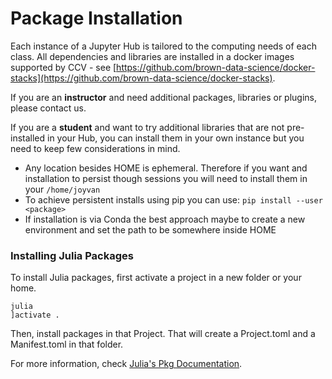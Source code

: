# Package Installation

Each instance of a Jupyter Hub is tailored to the computing needs of each class. All dependencies and libraries are installed in a docker images supported by CCV - see [https://github.com/brown-data-science/docker-stacks](https://github.com/brown-data-science/docker-stacks). 

If you are an **instructor** and need additional packages, libraries or plugins, please contact us.

If you are a **student** and want to try additional libraries that are not pre-installed in your Hub, you can install them in your own instance but you need to keep few considerations in mind. 

* Any location besides HOME is ephemeral. Therefore if you want and installation to persist though sessions you will need to install them in your `/home/joyvan`
* To achieve persistent installs using pip you can use: `pip install --user <package>`
* If installation is via Conda the best approach maybe to create a new environment and set the path to be somewhere inside HOME

### Installing Julia Packages

To install Julia packages, first activate a project in a new folder or your home.

```text
julia
]activate .
```

Then, install packages in that Project. That will create a Project.toml and a Manifest.toml in that folder. 

For more information, check [Julia's Pkg Documentation](https://julialang.github.io/Pkg.jl/v1.5/environments/#Creating-your-own-projects-1). 

